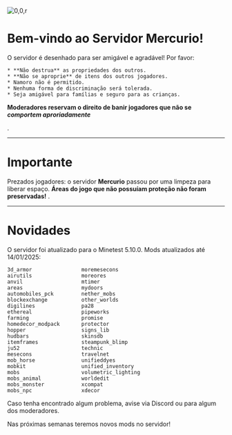 ![0,0,r](item:///default:furnace)

# **Bem-vindo ao Servidor Mercurio!**

O servidor é desenhado para ser amigável e agradável! Por favor:

```
* **Não destrua** as propriedades dos outros.
* **Não se aproprie** de itens dos outros jogadores.
* Namoro não é permitido.
* Nenhuma forma de discriminação será tolerada.
* Seja amigável para famílias e seguro para as crianças.
```

**Moderadores reservam o direito de banir jogadores que não se _comportem aproriadamente_**

.

---------------------

# **Importante**

Prezados jogadores: o servidor **Mercurio** passou por uma limpeza para liberar espaço.
**Áreas do jogo que não possuíam proteção não foram preservadas!**
.

---------------------

# Novidades

O servidor foi atualizado para o Minetest 5.10.0. Mods atualizados até 14/01/2025:

```
3d_armor                moremesecons
airutils                moreores
anvil                   mtimer
areas                   mydoors
automobiles_pck         nether_mobs
blockexchange           other_worlds
digilines               pa28
ethereal                pipeworks
farming                 promise
homedecor_modpack       protector
hopper                  signs_lib
hudbars                 skinsdb
itemframes              steampunk_blimp
ju52                    technic
mesecons                travelnet
mob_horse               unifieddyes
mobkit                  unified_inventory
mobs                    volumetric_lighting
mobs_animal             worldedit
mobs_monster            xcompat
mobs_npc                xdecor
```

Caso tenha encontrado algum problema, avise via Discord ou para algum dos moderadores.

Nas próximas semanas teremos novos mods no servidor!
